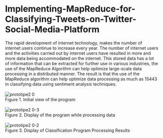 # Implementing-MapReduce-for-Classifying-Tweets-on-Twitter-Social-Media-Platform
The rapid development of internet technology, makes the number of internet users continue to increase every year.
The number of internet users and the activities carried out by internet users have resulted in more and more data being accommodated on the internet. 
This stored data has a lot of information that can be extracted for further use in various industries, the use of the MapReduce Algorithm can help optimize large-scale data processing in a distributed manner.
The result is that the use of the MapReduce algorithm can help optimize data processing as much as 15443 in classifying data using sentiment analysis techniques.
<br><br>
![prototipe2 0](https://user-images.githubusercontent.com/108499355/179001814-fd92ab80-862a-4e4b-a40d-ccae50601560.PNG)
<br>Figure 1. Initial view of the program<br><br>
![prototipe2 0-3](https://user-images.githubusercontent.com/108499355/179002047-3008e9f1-e99b-4e6d-9a21-ad1ac4222cfa.PNG)
<br>Figure 2. Display of the program while processing data<br><br>
![prototipe2 0-2](https://user-images.githubusercontent.com/108499355/179002136-061dae9a-281e-4201-bcdd-3408b7f1656d.PNG)
<br>Figure 3. Display of Classification Program Processing Results<br>
